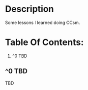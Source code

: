 # Description

Some lessons I learned doing CCsm.

# Table Of Contents:

1. ^0 TBD


## ^0 TBD

TBD



